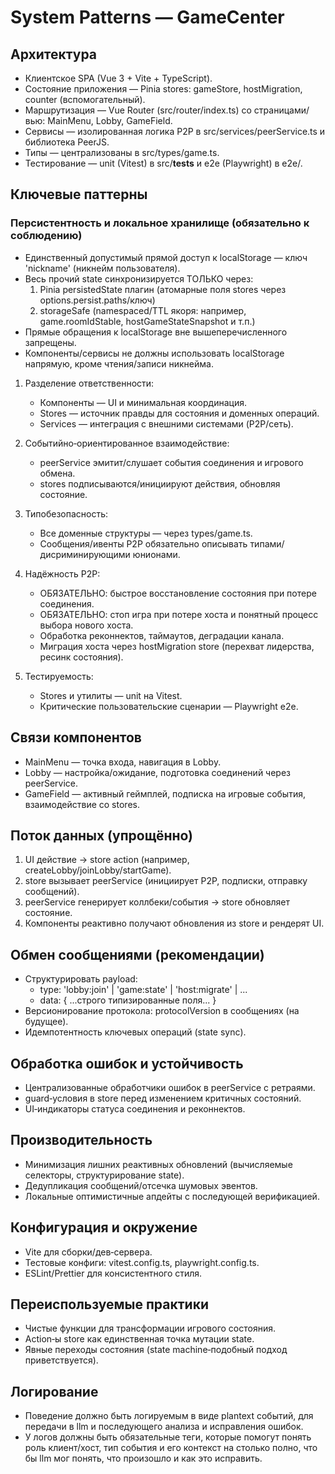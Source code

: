 # System Patterns — GameCenter

## Архитектура

- Клиентское SPA (Vue 3 + Vite + TypeScript).
- Состояние приложения — Pinia stores: gameStore, hostMigration, counter (вспомогательный).
- Маршрутизация — Vue Router (src/router/index.ts) со страницами/вью: MainMenu, Lobby, GameField.
- Сервисы — изолированная логика P2P в src/services/peerService.ts и библиотека PeerJS.
- Типы — централизованы в src/types/game.ts.
- Тестирование — unit (Vitest) в src/__tests__ и e2e (Playwright) в e2e/.

## Ключевые паттерны

### Персистентность и локальное хранилище (обязательно к соблюдению)

- Единственный допустимый прямой доступ к localStorage — ключ 'nickname' (никнейм пользователя).
- Весь прочий state синхронизируется ТОЛЬКО через:
  1) Pinia persistedState плагин (атомарные поля stores через options.persist.paths/ключ)
  2) storageSafe (namespaced/TTL якоря: например, game.roomIdStable, hostGameStateSnapshot и т.п.)
- Прямые обращения к localStorage вне вышеперечисленного запрещены.
- Компоненты/сервисы не должны использовать localStorage напрямую, кроме чтения/записи никнейма.

1) Разделение ответственности:
    - Компоненты — UI и минимальная координация.
    - Stores — источник правды для состояния и доменных операций.
    - Services — интеграция с внешними системами (P2P/сеть).

2) Событийно‑ориентированное взаимодействие:
    - peerService эмитит/слушает события соединения и игрового обмена.
    - stores подписываются/инициируют действия, обновляя состояние.

3) Типобезопасность:
    - Все доменные структуры — через types/game.ts.
    - Сообщения/ивенты P2P обязательно описывать типами/дисриминирующими юнионами.

4) Надёжность P2P:
    - ОБЯЗАТЕЛЬНО: быстрое восстановление состояния при потере соединения.
    - ОБЯЗАТЕЛЬНО: стоп игра при потере хоста и понятный процесс выбора нового хоста.
    - Обработка реконнектов, таймаутов, деградации канала.
    - Миграция хоста через hostMigration store (перехват лидерства, ресинк состояния).

5) Тестируемость:
    - Stores и утилиты — unit на Vitest.
    - Критические пользовательские сценарии — Playwright e2e.

## Связи компонентов

- MainMenu — точка входа, навигация в Lobby.
- Lobby — настройка/ожидание, подготовка соединений через peerService.
- GameField — активный геймплей, подписка на игровые события, взаимодействие со stores.

## Поток данных (упрощённо)

1) UI действие → store action (например, createLobby/joinLobby/startGame).
2) store вызывает peerService (инициирует P2P, подписки, отправку сообщений).
3) peerService генерирует коллбеки/события → store обновляет состояние.
4) Компоненты реактивно получают обновления из store и рендерят UI.

## Обмен сообщениями (рекомендации)

- Структурировать payload:
    - type: 'lobby:join' | 'game:state' | 'host:migrate' | ...
    - data: { ...строго типизированные поля... }
- Версионирование протокола: protocolVersion в сообщениях (на будущее).
- Идемпотентность ключевых операций (state sync).

## Обработка ошибок и устойчивость

- Централизованные обработчики ошибок в peerService с ретраями.
- guard‑условия в store перед изменением критичных состояний.
- UI‑индикаторы статуса соединения и реконнектов.

## Производительность

- Минимизация лишних реактивных обновлений (вычисляемые селекторы, структурирование state).
- Дедупликация сообщений/отсечка шумовых эвентов.
- Локальные оптимистичные апдейты с последующей верификацией.

## Конфигурация и окружение

- Vite для сборки/дев‑сервера.
- Тестовые конфиги: vitest.config.ts, playwright.config.ts.
- ESLint/Prettier для консистентного стиля.

## Переиспользуемые практики

- Чистые функции для трансформации игрового состояния.
- Action‑ы store как единственная точка мутации state.
- Явные переходы состояния (state machine‑подобный подход приветствуется).

## Логирование

- Поведение должно быть логируемым в виде plantext событий, для передачи в llm и последующего анализа и исправления
  ошибок.
- У логов должны быть обязательные теги, которые помогут понять роль клиент/хост, тип события и его контекст на столько
  полно, что бы llm мог понять, что произошло и как это исправить.
